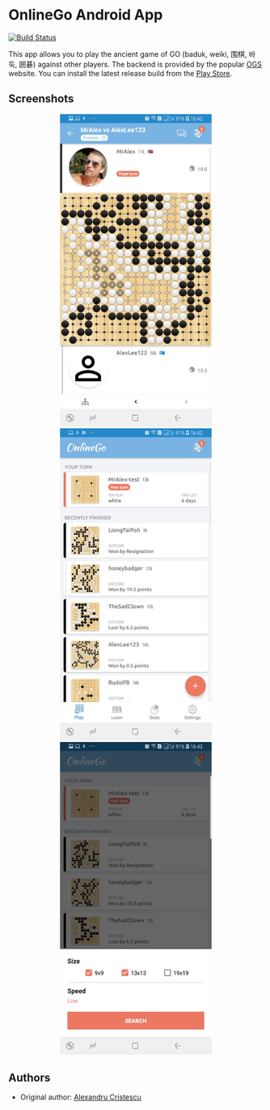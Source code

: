 # OnlineGo Android App

[![Build Status](https://app.bitrise.io/app/c7dfae3497b9c9c7/status.svg?token=gHevfUWgJNngvsjdaj8mRw&branch=master)](https://app.bitrise.io/app/c7dfae3497b9c9c7)

This app allows you to play the ancient game of GO (baduk, weiki, 围棋,
바둑, 囲碁) against other players. The backend is provided by the popular
[OGS](www.online-go.com) website. You can install the latest release build from the [Play Store](https://play.google.com/store/apps/details?id=io.zenandroid.onlinego).

## Screenshots

<p align="center">
    <img src="readmeImages/ss1.jpg" width="300" />
    <img src="readmeImages/ss2.jpg" width="300" />
    <img src="readmeImages/ss3.jpg" width="300" />
</p>

## Authors

 - Original author: [Alexandru Cristescu](acristescu@gmail.com)